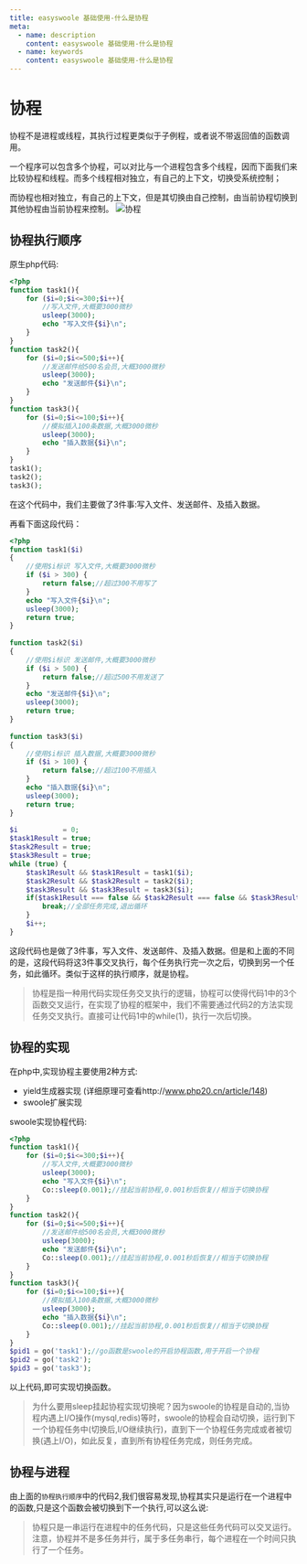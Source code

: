 ```yaml
---
title: easyswoole 基础使用-什么是协程
meta:
  - name: description
    content: easyswoole 基础使用-什么是协程
  - name: keywords
    content: easyswoole 基础使用-什么是协程
---
```


# 协程

协程不是进程或线程，其执行过程更类似于子例程，或者说不带返回值的函数调用。   

一个程序可以包含多个协程，可以对比与一个进程包含多个线程，因而下面我们来比较协程和线程。而多个线程相对独立，有自己的上下文，切换受系统控制；

而协程也相对独立，有自己的上下文，但是其切换由自己控制，由当前协程切换到其他协程由当前协程来控制。
![协程](/Images/Passage/QuickStart/Coroutine.png)


## 协程执行顺序

原生php代码:
```php
<?php
function task1(){
    for ($i=0;$i<=300;$i++){
        //写入文件,大概要3000微秒
        usleep(3000);
        echo "写入文件{$i}\n";
    }
}
function task2(){
    for ($i=0;$i<=500;$i++){
        //发送邮件给500名会员,大概3000微秒
        usleep(3000);
        echo "发送邮件{$i}\n";
    }
}
function task3(){
    for ($i=0;$i<=100;$i++){
        //模拟插入100条数据,大概3000微秒
        usleep(3000);
        echo "插入数据{$i}\n";
    }
}
task1();
task2();
task3();
```
在这个代码中，我们主要做了3件事:写入文件、发送邮件、及插入数据。

再看下面这段代码：
```php
<?php
function task1($i)
{
    //使用$i标识 写入文件,大概要3000微秒
    if ($i > 300) {
        return false;//超过300不用写了
    }
    echo "写入文件{$i}\n";
    usleep(3000);
    return true;
}
 
function task2($i)
{
    //使用$i标识 发送邮件,大概要3000微秒
    if ($i > 500) {
        return false;//超过500不用发送了
    }
    echo "发送邮件{$i}\n";
    usleep(3000);
    return true;
}
 
function task3($i)
{
    //使用$i标识 插入数据,大概要3000微秒
    if ($i > 100) {
        return false;//超过100不用插入
    }
    echo "插入数据{$i}\n";
    usleep(3000);
    return true;
}
 
$i           = 0;
$task1Result = true;
$task2Result = true;
$task3Result = true;
while (true) {
    $task1Result && $task1Result = task1($i);
    $task2Result && $task2Result = task2($i);
    $task3Result && $task3Result = task3($i);
    if($task1Result === false && $task2Result === false && $task3Result === false){
        break;//全部任务完成,退出循环
    }
    $i++;
}
```
这段代码也是做了3件事，写入文件、发送邮件、及插入数据。但是和上面的不同的是，这段代码将这3件事交叉执行，每个任务执行完一次之后，切换到另一个任务，如此循环。类似于这样的执行顺序，就是协程。
> 协程是指一种用代码实现任务交叉执行的逻辑，协程可以使得代码1中的3个函数交叉运行，在实现了协程的框架中，我们不需要通过代码2的方法实现任务交叉执行。直接可让代码1中的while(1)，执行一次后切换。


## 协程的实现

在php中,实现协程主要使用2种方式: 
 * yield生成器实现 (详细原理可查看http://www.php20.cn/article/148)
 * swoole扩展实现
 
swoole实现协程代码:
```php
<?php
function task1(){
    for ($i=0;$i<=300;$i++){
        //写入文件,大概要3000微秒
        usleep(3000);
        echo "写入文件{$i}\n";
        Co::sleep(0.001);//挂起当前协程,0.001秒后恢复//相当于切换协程
    }
}
function task2(){
    for ($i=0;$i<=500;$i++){
        //发送邮件给500名会员,大概3000微秒
        usleep(3000);
        echo "发送邮件{$i}\n";
        Co::sleep(0.001);//挂起当前协程,0.001秒后恢复//相当于切换协程
    }
}
function task3(){
    for ($i=0;$i<=100;$i++){
        //模拟插入100条数据,大概3000微秒
        usleep(3000);
        echo "插入数据{$i}\n";
        Co::sleep(0.001);//挂起当前协程,0.001秒后恢复//相当于切换协程
    }
}
$pid1 = go('task1');//go函数是swoole的开启协程函数,用于开启一个协程
$pid2 = go('task2');
$pid3 = go('task3');
```
以上代码,即可实现切换函数。

> 为什么要用sleep挂起协程实现切换呢？因为swoole的协程是自动的,当协程内遇上I/O操作(mysql,redis)等时，swoole的协程会自动切换，运行到下一个协程任务中(切换后,I/O继续执行)，直到下一个协程任务完成或者被切换(遇上I/O)，如此反复，直到所有协程任务完成，则任务完成。

## 协程与进程

由上面的`协程执行顺序`中的代码2,我们很容易发现,协程其实只是运行在一个进程中的函数,只是这个函数会被切换到下一个执行,可以这么说:
> 协程只是一串运行在进程中的任务代码，只是这些任务代码可以交叉运行。
> 注意，协程并不是多任务并行，属于多任务串行，每个进程在一个时间只执行了一个任务。
